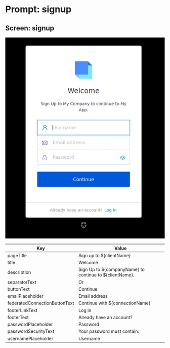 # Prompt: signup

## Screen: signup

<p style="text-align: center;">
  <img alt="signup reference screenshot" class="ul-prompt-screenshot" data-ul-prompt="signup" src="images/signup.png" />
</p>

|Key|Value|
|----------|----------|
|pageTitle|Sign up to ${clientName}|
|title|Welcome|
|description|Sign Up to ${companyName} to continue to ${clientName}.|
|separatorText|Or|
|buttonText|Continue|
|emailPlaceholder|Email address|
|federatedConnectionButtonText|Continue with ${connectionName}|
|footerLinkText|Log in|
|footerText|Already have an account?|
|passwordPlaceholder|Password|
|passwordSecurityText|Your password must contain:|
|usernamePlaceholder|Username|
